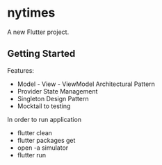 # nytimes

A new Flutter project.

## Getting Started

Features:
* Model - View - ViewModel Architectural Pattern
* Provider State Management
* Singleton Design Pattern
* Mocktail to testing

In order to run application
* flutter clean
* flutter packages get
* open -a simulator
* flutter run
